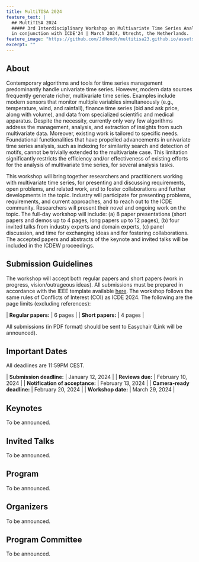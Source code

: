 ```yaml
---
title: MultiTISA 2024
feature_text: |
  ## MultiTISA 2024
  ##### 3rd Interdisciplinary Workshop on Multivariate Time Series Analysis
  in conjunction with ICDE'24 | March 2024, Utrecht, the Netherlands.
feature_image: "https://github.com/JdHondt/multitisa23.github.io/assets/45044727/58ec7cce-896a-4c63-a30e-6f5ac45bd822"
excerpt: ""
---
```


## About
Contemporary algorithms and tools for time series management predominantly handle univariate time series. However, modern data sources frequently generate richer, multivariate time series. Examples include modern sensors that monitor multiple variables simultaneously (e.g., temperature, wind, and rainfall), finance time series (bid and ask price, along with volume), and data from specialized scientific and medical apparatus.
Despite the necessity, currently only very few algorithms address the management, analysis, and extraction of insights from such multivariate data. 
Moreover, existing work is tailored to specific needs. 
Foundational functionalities that have propelled advancements in univariate time series analysis, such as indexing for similarity search and detection of motifs, cannot be trivially extended to the multivariate case. 
This limitation significantly restricts the efficiency and/or effectiveness of existing efforts for the analysis of multivariate time series, for several analysis tasks. 

This workshop will bring together researchers and practitioners working with multivariate time series, for presenting and discussing requirements, open problems, and related work, and to foster collaborations and further developments in the topic. Industry will participate for presenting problems, requirements, and current approaches, and to reach out to the ICDE community. Researchers will present their novel and ongoing  work on the topic. The full-day workshop will include: 
(a) 8 paper presentations (short papers and demos up to 4 pages, long papers up to 12 pages), 
(b) four invited talks from industry experts and domain experts, 
(c) panel discussion, and time for exchanging ideas and for fostering collaborations. The accepted papers and abstracts of the keynote and invited talks will be included in the ICDEW proceedings.

## Submission Guidelines
The workshop will accept both regular papers and short papers (work in progress, vision/outrageous ideas). All submissions must be prepared in accordance with the IEEE template available [here](https://www.ieee.org/conferences/publishing/templates.html). The workshop follows the same rules of Conflicts of Interest (COI) as ICDE 2024. The following are the page limits (excluding references):

| **Regular papers:** | 6 pages |
| **Short papers:** | 4 pages |

All submissions (in PDF format) should be sent to Easychair (Link will be announced).

## Important Dates
All deadlines are 11:59PM CEST.

| **Submission deadline:** | January 12, 2024 |
| **Reviews due:** | February 10, 2024 |
| **Notification of acceptance:** | February 13, 2024 |
| **Camera-ready deadline:** | February 20, 2024 |
| **Workshop date:** | March 29, 2024 |

## Keynotes
To be announced.

## Invited Talks
To be announced.

## Program
To be announced.

## Organizers
To be announced.

## Program Committee
To be announced.